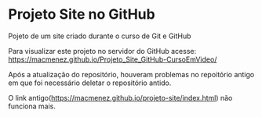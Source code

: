 # Projeto Site no GitHub
 Pojeto de um site criado durante o curso de Git e GitHub

Para visualizar este projeto no servidor do GitHub acesse: https://macmenez.github.io/Projeto_Site_GitHub-CursoEmVideo/

Após a atualização do repositório, houveram problemas no repoitório antigo em que foi necessário deletar o repositório antido. 

O link antigo(https://macmenez.github.io/projeto-site/index.html) não funciona mais.
